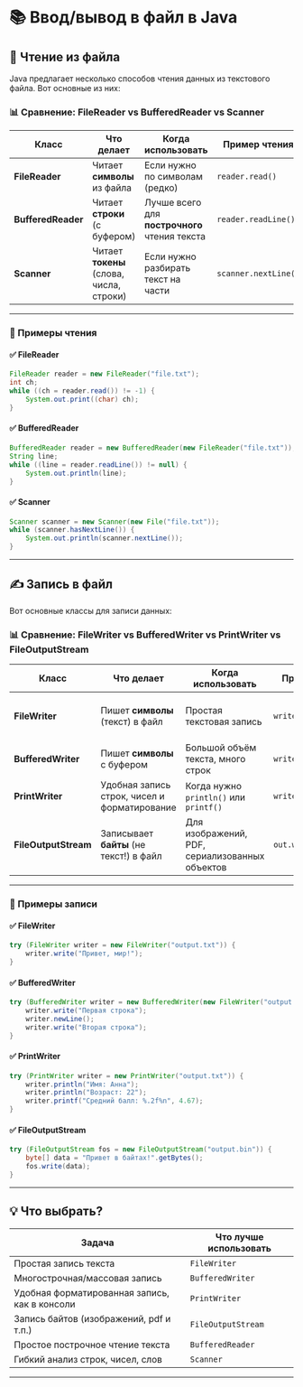 # 📚 Ввод/вывод в файл в Java

## 📖 Чтение из файла

Java предлагает несколько способов чтения данных из текстового файла. Вот основные из них:

### 📊 Сравнение: FileReader vs BufferedReader vs Scanner

| Класс              | Что делает                                | Когда использовать                              | Пример чтения        | Преимущества                         | Недостатки                          |
|--------------------|--------------------------------------------|--------------------------------------------------|-----------------------|---------------------------------------|--------------------------------------|
| **FileReader**     | Читает **символы** из файла                  | Если нужно по символам (редко)                   | `reader.read()`       | Простой, лёгкий                       | Неудобно читать строки               |
| **BufferedReader** | Читает **строки** (с буфером)                | Лучше всего для **построчного** чтения текста    | `reader.readLine()`   | Быстро, эффективно, удобно            | Нужно оборачивать `FileReader`      |
| **Scanner**        | Читает **токены** (слова, числа, строки)     | Если нужно разбирать текст на части              | `scanner.nextLine()` | Очень гибкий: можно считывать числа   | Медленнее, чем `BufferedReader`     |

---

### 🧪 Примеры чтения

#### ✅ FileReader

```java
FileReader reader = new FileReader("file.txt");
int ch;
while ((ch = reader.read()) != -1) {
    System.out.print((char) ch);
}
```

#### ✅ BufferedReader

```java
BufferedReader reader = new BufferedReader(new FileReader("file.txt"));
String line;
while ((line = reader.readLine()) != null) {
    System.out.println(line);
}
```

#### ✅ Scanner

```java
Scanner scanner = new Scanner(new File("file.txt"));
while (scanner.hasNextLine()) {
    System.out.println(scanner.nextLine());
}
```

---

## ✍️ Запись в файл

Вот основные классы для записи данных:

### 📊 Сравнение: FileWriter vs BufferedWriter vs PrintWriter vs FileOutputStream

| Класс               | Что делает                                | Когда использовать                             | Пример записи         | Преимущества                         | Недостатки                           |
|---------------------|--------------------------------------------|-------------------------------------------------|------------------------|---------------------------------------|----------------------------------------|
| **FileWriter**      | Пишет **символы** (текст) в файл          | Простая текстовая запись                        | `writer.write(...)`    | Быстро, просто                       | Неэффективен при множественной записи |
| **BufferedWriter**  | Пишет **символы** с буфером               | Большой объём текста, много строк               | `writer.write(...)`    | Быстрее, чем `FileWriter`            | Нужно вызывать `flush()` или `close()` |
| **PrintWriter**     | Удобная запись строк, чисел и форматирование | Когда нужно `println()` или `printf()`          | `writer.println(...)`  | Пишет как в консоль, удобно          | Нет автоматического буфера            |
| **FileOutputStream**| Записывает **байты** (не текст!) в файл   | Для изображений, PDF, сериализованных объектов | `out.write(byte[])`    | Универсален (для бинарных данных)    | Неудобен для текста                   |

---

### 🧪 Примеры записи

#### ✅ FileWriter

```java
try (FileWriter writer = new FileWriter("output.txt")) {
    writer.write("Привет, мир!");
}
```

#### ✅ BufferedWriter

```java
try (BufferedWriter writer = new BufferedWriter(new FileWriter("output.txt"))) {
    writer.write("Первая строка");
    writer.newLine();
    writer.write("Вторая строка");
}
```

#### ✅ PrintWriter

```java
try (PrintWriter writer = new PrintWriter("output.txt")) {
    writer.println("Имя: Анна");
    writer.println("Возраст: 22");
    writer.printf("Средний балл: %.2f%n", 4.67);
}
```

#### ✅ FileOutputStream

```java
try (FileOutputStream fos = new FileOutputStream("output.bin")) {
    byte[] data = "Привет в байтах!".getBytes();
    fos.write(data);
}
```

---

## 💡 Что выбрать?

| Задача                                     | Что лучше использовать       |
|--------------------------------------------|------------------------------|
| Простая запись текста                      | `FileWriter`                 |
| Многострочная/массовая запись              | `BufferedWriter`             |
| Удобная форматированная запись, как в консоли | `PrintWriter`              |
| Запись байтов (изображений, pdf и т.п.)    | `FileOutputStream`           |
| Простое построчное чтение текста           | `BufferedReader`             |
| Гибкий анализ строк, чисел, слов           | `Scanner`                    |

---